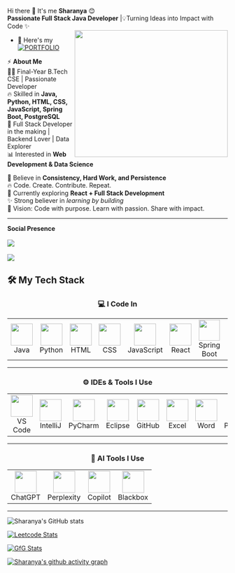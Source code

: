 Hi there 👋 It's me **Sharanya** 😊
<br>**Passionate Full Stack Java Developer** |💡Turning Ideas into Impact with Code ✨  
<img align="right" width="350" height="290" src="https://i.pinimg.com/originals/47/f0/34/47f0342cec72b800463bf003eac1257e.gif">

- 🔭 Here's my [![PORTFOLIO](https://img.shields.io/badge/PORTFOLIO-blue?style=for-the-badge&logo=appveyor)](https://harpp/)

⚡ **About Me**  
👩‍💻 Final-Year B.Tech CSE | Passionate Developer  
🔥 Skilled in **Java, Python, HTML, CSS, JavaScript, Spring Boot, PostgreSQL**  
🚀 Full Stack Developer in the making | Backend Lover | Data Explorer  
📊 Interested in **Web Development & Data Science**  

💙 Believe in **Consistency, Hard Work, and Persistence**  
🔥 Code. Create. Contribute. Repeat.  
🌱 Currently exploring **React + Full Stack Development**  
✨ Strong believer in *learning by building*  
🎯 Vision: Code with purpose. Learn with passion. Share with impact.  

---
**Social Presence**  
<br> [<img src="https://img.shields.io/badge/LinkedIn-0077B5?style=for-the-badge&logo=linkedin&logoColor=white" />](https://www.linkedin.com/in/sharanyam032025/)  
<br> [<img src="https://img.shields.io/badge/-LeetCode-FFA116?style=for-the-badge&logo=LeetCode&logoColor=black" />](https://leetcode.com/u/Sharanya_0305/)
## 🛠️ My Tech Stack  

<div align="center">

### 💻 I Code In  
<table>
<tr>
<td align="center">
<img height="50" src="https://img.icons8.com/color/48/java-coffee-cup-logo.png"/><br>Java
</td>
<td align="center">
<img height="50" src="https://img.icons8.com/color/48/python.png"/><br>Python
</td>
<td align="center">
<img height="50" src="https://img.icons8.com/color/48/html-5.png"/><br>HTML
</td>
<td align="center">
<img height="50" src="https://img.icons8.com/color/48/css3.png"/><br>CSS
</td>
<td align="center">
<img height="50" src="https://img.icons8.com/color/48/javascript.png"/><br>JavaScript
</td>
<td align="center">
<img height="50" src="https://img.icons8.com/color/48/react-native.png"/><br>React
</td>
<td align="center">
<img height="48" src="https://img.icons8.com/color/48/spring-logo.png"/><br>Spring Boot
</td>
<td align="center">
<img height="40" src="https://img.icons8.com/external-tal-revivo-color-tal-revivo/24/external-postgre-sql-a-free-and-open-source-relational-database-management-system-logo-color-tal-revivo.png"/><br>PostgreSQL
</td>
</tr>
</table>

---

### ⚙️ IDEs & Tools I Use  
<table>
<tr>
<td align="center"><img height="50" src="https://img.icons8.com/color/48/visual-studio-code-2019.png"/><br>VS Code</td>
<td align="center"><img height="50" src="https://img.icons8.com/color/48/intellij-idea.png"/><br>IntelliJ</td>
<td align="center"><img height="50" src="https://img.icons8.com/color/48/pycharm.png"/><br>PyCharm</td>
<td align="center"><img height="50" src="https://img.icons8.com/officel/480/java-eclipse.png"/><br>Eclipse</td>
<td align="center"><img height="50" src="https://img.icons8.com/ios-filled/50/github.png"/><br>GitHub</td>
<td align="center"><img height="50" src="https://img.icons8.com/fluency/48/microsoft-excel-2019.png"/><br>Excel</td>
<td align="center"><img height="50" src="https://img.icons8.com/color/48/microsoft-word-2019--v2.png"/><br>Word</td>
<td align="center"><img height="50" src="https://img.icons8.com/fluency/48/microsoft-powerpoint-2019.png"/><br>PowerPoint</td>
<td align="center"><img height="50" src="https://img.icons8.com/color/48/figma--v1.png"/><br>Figma</td>
<td align="center"><img height="50" src="https://img.icons8.com/fluency/48/canva.png"/><br>Canva</td>
</tr>
</table>

---

### 🤖 AI Tools I Use  
<table>
<tr>
<td align="center"><img height="50" src="https://img.icons8.com/ios/50/chatgpt.png"/><br>ChatGPT</td>
<td align="center"><img height="50" src="https://img.icons8.com/ios-filled/50/perplexity-ai.png"/><br>Perplexity</td>
<td align="center"><img height="50" src="https://img.icons8.com/fluency/48/microsoft-copilot.png"/><br>Copilot</td>
<td align="center"><img height="50" src="https://img.icons8.com/ios-filled/50/blackbox.png"/><br>Blackbox</td>
</tr>
</table>

</div>

---

![Sharanya's GitHub stats](https://github-readme-stats.vercel.app/api?username=Sharanya0305&show_icons=true&theme=radical)

[![Leetcode Stats](https://leetcard.jacoblin.cool/Sharanya_0305?ext=contest&theme=dark)](https://leetcode.com/Sharanya_0305)

[![GfG Stats](https://geeks-for-geeks-stats-api.vercel.app/?userName=sharanyamoy1x)](https://www.geeksforgeeks.org/user/sharanyamoy1x/)

[![Sharanya's github activity graph](https://github-readme-activity-graph.vercel.app/graph?username=Sharanya0305&bg_color=000000&color=ffffff&line=51f565&point=ffffff&area=true&hide_border=true)](https://github.com/ashutosh00710/github-readme-activity-graph)
